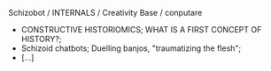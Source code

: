 Schizobot / INTERNALS / Creativity Base / conputare
* CONSTRUCTIVE HISTORIOMICS; WHAT IS A FIRST CONCEPT OF HISTORY?;
* Schizoid chatbots; Duelling banjos, "traumatizing the flesh";
* [...]
